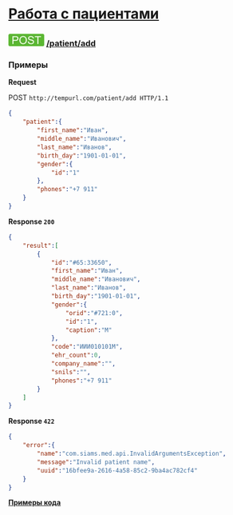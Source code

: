 [Работа с пациентами](../../index.md)
=====================================

### ![POST](../../../../img/post.png) [/patient/add](../index.md)

### Примеры

**Request**

POST `http://tempurl.com/patient/add HTTP/1.1`

```json
{
    "patient":{
        "first_name":"Иван",
        "middle_name":"Иванович",
        "last_name":"Иванов",
        "birth_day":"1901-01-01",
        "gender":{
            "id":"1"
        },
        "phones":"+7 911"
    }
}
```

**Response `200`**

```json
{
    "result":[
        {
            "id":"#65:33650",
            "first_name":"Иван",
            "middle_name":"Иванович",
            "last_name":"Иванов",
            "birth_day":"1901-01-01",
            "gender":{
                "orid":"#721:0",
                "id":"1",
                "caption":"М"
            },
            "code":"ИИИ010101М",
            "ehr_count":0,
            "company_name":"",
            "snils":"",
            "phones":"+7 911"
        }
    ]
}
```

**Response `422`**

```json
{
    "error":{
        "name":"com.siams.med.api.InvalidArgumentsException",
        "message":"Invalid patient name",
        "uuid":"16bfee9a-2616-4a58-85c2-9ba4ac782cf4"
    }
}
```

**[Примеры кода](addCode.md)**